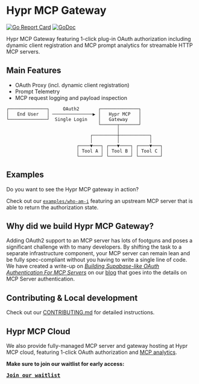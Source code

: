# Hypr MCP Gateway

[![Go Report Card](https://goreportcard.com/badge/github.com/hyprmcp/mcp-gateway)](https://goreportcard.com/report/github.com/hyprmcp/mcp-gateway)
[![GoDoc](https://godoc.org/github.com/hyprmcp/mcp-gateway?status.svg)](https://godoc.org/github.com/hyprmcp/mcp-gateway)

Hypr MCP Gateway featuring 1-click plug-in OAuth authorization including dynamic client registration
and MCP prompt analytics for streamable HTTP MCP servers.

## Main Features

- OAuth Proxy (incl. dynamic client registration)
- Prompt Telemetry
- MCP request logging and payload inspection

```
┌──────────────┐     OAuth2       ┌──────────────┐
│   End User   │ ───────────────▶ │   Hypr MCP   │
└──────────────┘  Single Login    │   Gateway    │
                                  └──────┬───────┘
                                         │
                               ┌─────────┼───────────┐
                               │         │           │
                          ┌────▼───┐ ┌───▼────┐ ┌────▼───┐
                          │ Tool A │ │ Tool B │ │ Tool C │
                          └────────┘ └────────┘ └────────┘
```

## Examples

Do you want to see the Hypr MCP gateway in action?

Check out our [`examples/who-am-i`](examples/who-am-i/README.md) featuring an upstream MCP server that
is able to return the authorization state.

## Why did we build Hypr MCP Gateway?

Adding OAuth2 support to an MCP server has lots of footguns and poses a significant challenge with to many developers.
By shifting the task to a separate infrastructure component, your MCP server can remain lean and be fully spec-compliant without you having to write a single line of code.
We have created a write-up on [_Building Supabase-like OAuth Authentication For MCP Servers_](https://hyprmcp.com/blog/mcp-server-authentication/)
on our [blog](https://hyprmcp.com/blog/) that goes into the details on MCP Server authentication. 


## Contributing & Local development

Check out our [CONTRIBUTING.md](./CONTRIBUTING.md) for detailed instructions.

## Hypr MCP Cloud

We also provide fully-managed MCP server and gateway hosting at Hypr MCP cloud, featuring
1-click OAuth authorization and [MCP analytics](https://hyprmcp.com/mcp-analytics/).

**Make sure to join our waitlist for early access:**

<kbd>[**Join our waitlist**](https://hyprmcp.com/waitlist/)</kbd>

